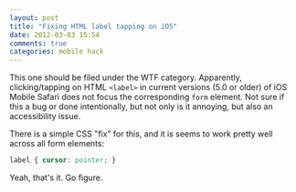 ```yaml
---
layout: post
title: "Fixing HTML label tapping on iOS"
date: 2012-03-03 15:54
comments: true
categories: mobile hack
---
```


This one should be filed under the WTF category. Apparently, clicking/tapping on HTML
`<label>` in current versions (5.0 or older) of iOS Mobile Safari does not focus the corresponding
`form` element. Not sure if this a bug or done intentionally, but not only is it annoying, but also an accessibility issue.

There is a simple CSS "fix" for this, and it is seems to work pretty well across all form elements:

```css
label { cursor: pointer; }
```

Yeah, that's it. Go figure.